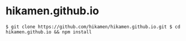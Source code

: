 # hikamen.github.io

`$ git clone https://github.com/hikamen/hikamen.github.io.git
 $ cd hikamen.github.io && npm install `
